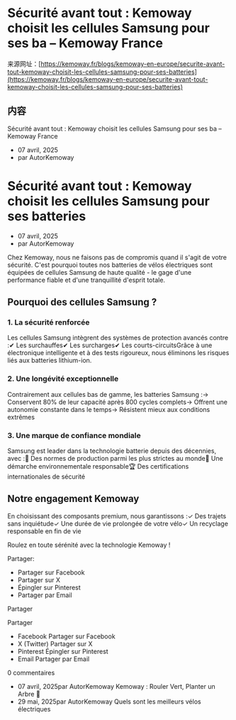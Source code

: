 # Sécurité avant tout : Kemoway choisit les cellules Samsung pour ses ba – Kemoway France

来源网址：[https://kemoway.fr/blogs/kemoway-en-europe/securite-avant-tout-kemoway-choisit-les-cellules-samsung-pour-ses-batteries](https://kemoway.fr/blogs/kemoway-en-europe/securite-avant-tout-kemoway-choisit-les-cellules-samsung-pour-ses-batteries)

## 内容

<link rel="stylesheet" href="/assets/css/markdown.css">

Sécurité avant tout : Kemoway choisit les cellules Samsung pour ses ba – Kemoway France

- 07 avril, 2025
- par AutorKemoway

# Sécurité avant tout : Kemoway choisit les cellules Samsung pour ses batteries

- 07 avril, 2025
- par AutorKemoway

Chez Kemoway, nous ne faisons pas de compromis quand il s'agit de votre sécurité. C'est pourquoi toutes nos batteries de vélos électriques sont équipées de cellules Samsung de haute qualité - le gage d'une performance fiable et d'une tranquillité d'esprit totale.

## Pourquoi des cellules Samsung ?

### 1. La sécurité renforcée

Les cellules Samsung intègrent des systèmes de protection avancés contre :✔ Les surchauffes✔ Les surcharges✔ Les courts-circuitsGrâce à une électronique intelligente et à des tests rigoureux, nous éliminons les risques liés aux batteries lithium-ion.

### 2. Une longévité exceptionnelle

Contrairement aux cellules bas de gamme, les batteries Samsung :→ Conservent 80% de leur capacité après 800 cycles complets→ Offrent une autonomie constante dans le temps→ Résistent mieux aux conditions extrêmes

### 3. Une marque de confiance mondiale

Samsung est leader dans la technologie batterie depuis des décennies, avec :🔋 Des normes de production parmi les plus strictes au monde🌱 Une démarche environnementale responsable🏆 Des certifications internationales de sécurité

## Notre engagement Kemoway

En choisissant des composants premium, nous garantissons :✓ Des trajets sans inquiétude✓ Une durée de vie prolongée de votre vélo✓ Un recyclage responsable en fin de vie

Roulez en toute sérénité avec la technologie Kemoway !

Partager:

- Partager sur Facebook
- Partager sur X
- Épingler sur Pinterest
- Partager par Email

Partager

Partager

- Facebook Partager sur Facebook
- X (Twitter) Partager sur X
- Pinterest Épingler sur Pinterest
- Email Partager par Email

0 commentaires

- 07 avril, 2025par AutorKemoway Kemoway : Rouler Vert, Planter un Arbre 🌱
- 29 mai, 2025par AutorKemoway Quels sont les meilleurs vélos électriques
